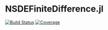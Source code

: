 # NSDEFiniteDifference.jl

[![Build Status](https://img.shields.io/github/workflow/status/giancarloantonucci/NSDEFiniteDifference.jl/CI)](https://github.com/giancarloantonucci/NSDEFiniteDifference.jl/actions) [![Coverage](https://img.shields.io/codecov/c/github/giancarloantonucci/NSDEFiniteDifference.jl?label=coverage)](https://codecov.io/gh/giancarloantonucci/NSDEFiniteDifference.jl)
